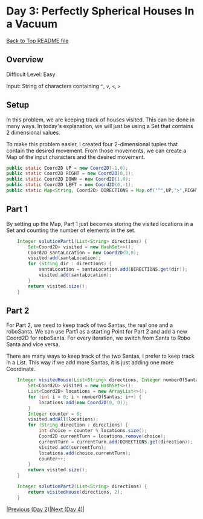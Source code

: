 # Day 3: Perfectly Spherical Houses In a Vacuum

[Back to Top README file](../../../../README.md)
## Overview
Difficult Level: Easy

Input: String of characters containing `^`, `v`, `<`, `>`

## Setup
In this problem, we are keeping track of houses visited.  This can be done in many ways. In today's explanation, we will just be using a Set that contains 2 dimensional values.

To make this problem easier, I created four 2-dimensional tuples that contain
the desired movement. From those movements, we can create a Map of the input
characters and the desired movement.

```java
public static Coord2D UP = new Coord2D(-1,0);
public static Coord2D RIGHT = new Coord2D(0,1);
public static Coord2D DOWN = new Coord2D(1,0);
public static Coord2D LEFT = new Coord2D(0,-1);
public static Map<String, Coord2D> DIRECTIONS = Map.of("^",UP,">",RIGHT,"v",DOWN,"<",LEFT);
```

## Part 1
By setting up the Map, Part 1 just becomes storing the visited locations in a Set
and counting the number of elements in the set.

```java
    Integer solutionPart1(List<String> directions) {
        Set<Coord2D> visited = new HashSet<>();
        Coord2D santaLocation = new Coord2D(0,0);
        visited.add(santaLocation);
        for (String dir : directions) {
            santaLocation = santaLocation.add(DIRECTIONS.get(dir));
            visited.add(santaLocation);
        }
        return visited.size();
    }
```

## Part 2
For Part 2, we need to keep track of two Santas, the real one and a roboSanta.
We can use Part1 as a starting Point for Part 2 and add a new Coord2D for roboSanta.
For every iteration, we switch from Santa to Robo Santa and vice versa.

There are many ways to keep track of the two Santas, I prefer to keep track in a List.
This way if we add more Santas, it is just adding one more Coordinate.

```java
    Integer visitedHouse(List<String> directions, Integer numberOfSantas) {
        Set<Coord2D> visited = new HashSet<>();
        List<Coord2D> locations = new ArrayList<>();
        for (int i = 0; i < numberOfSantas; i++) {
            locations.add(new Coord2D(0, 0));
        }
        Integer counter = 0;
        visited.addAll(locations);
        for (String direction : directions) {
            int choice = counter % locations.size();
            Coord2D currentTurn = locations.remove(choice);
            currentTurn = currentTurn.add(DIRECTIONS.get(direction));
            visited.add(currentTurn);
            locations.add(choice,currentTurn);
            counter++;
        }
        return visited.size();
    }

    Integer solutionPart2(List<String> directions) {
        return visitedHouse(directions, 2);
    }
```

|[Previous (Day 2)](../day02/README.md)|[Next (Day 4)](../day04/README.md)|